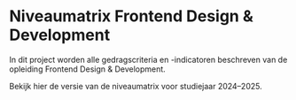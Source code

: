 # Niveaumatrix Frontend Design & Development

In dit project worden alle gedragscriteria en -indicatoren beschreven van de opleiding Frontend Design & Development.

Bekijk hier de versie van de niveaumatrix voor studiejaar 2024–2025.
